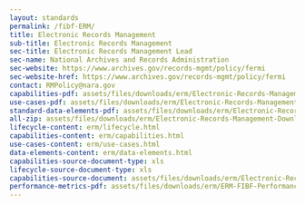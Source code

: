 ```yaml
---
layout: standards
permalink: /fibf-ERM/
title: Electronic Records Management
sub-title: Electronic Records Management
sec-title: Electronic Records Management Lead
sec-name: National Archives and Records Administration
sec-website: https://www.archives.gov/records-mgmt/policy/fermi
sec-website-href: https://www.archives.gov/records-mgmt/policy/fermi
contact: RMPolicy@nara.gov
capabilities-pdf: assets/files/downloads/erm/Electronic-Records-Management-Business-Capabilities.xlsx
use-cases-pdf: assets/files/downloads/erm/Electronic-Records-Management-Business-Use-Cases.zip
standard-data-elements-pdf: assets/files/downloads/erm/Electronic-Records-Management-Standard-Data-Elements.xlsx
all-zip: assets/files/downloads/erm/Electronic-Records-Management-Download-All.zip
lifecycle-content: erm/lifecycle.html
capabilities-content: erm/capabilities.html
use-cases-content: erm/use-cases.html
data-elements-content: erm/data-elements.html
capabilities-source-document-type: xls
lifecycle-source-document-type: xls
capabilities-source-document: assets/files/downloads/erm/Electronic-Records-Management-Business-Capabilities.xlsx
performance-metrics-pdf: assets/files/downloads/erm/ERM-FIBF-Performance-Measures-8-18-23.xlsx
---
```

